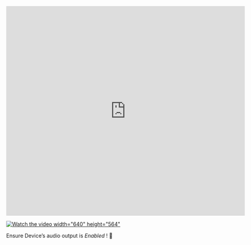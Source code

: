 <iframe src="https://player.vimeo.com/video/429245404" width="640" height="564" frameborder="0" allow="autoplay; fullscreen" allowfullscreen></iframe>



[![Watch the video](https://miro.medium.com/max/2800/1*JqT1EXTAlXCt-QSJXlcgeQ.png) width="640" height="564"](https://player.vimeo.com/video/429245404)




Ensure Device’s audio output is <i>Enabled</i> ! 🍳

